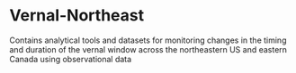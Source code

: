 # Vernal-Northeast
Contains analytical tools and datasets for monitoring changes in the timing and duration of the vernal window across the northeastern US and eastern Canada using observational data
